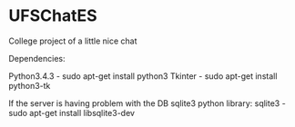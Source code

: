 # UFSChatES
College project of a little nice chat 

Dependencies:

Python3.4.3 - sudo apt-get install python3
Tkinter - sudo apt-get install python3-tk

If the server is having problem with the DB sqlite3 python library:
sqlite3 - sudo apt-get install libsqlite3-dev